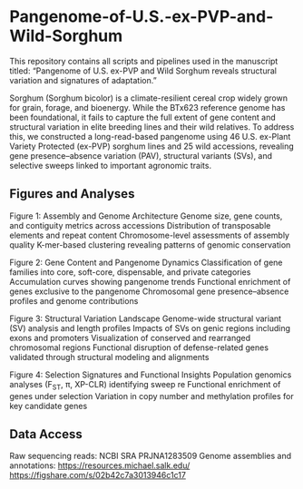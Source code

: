 # Pangenome-of-U.S.-ex-PVP-and-Wild-Sorghum
This repository contains all scripts and pipelines used in the manuscript titled:
“Pangenome of U.S. ex-PVP and Wild Sorghum reveals structural variation and signatures of adaptation.”

Sorghum (Sorghum bicolor) is a climate-resilient cereal crop widely grown for grain, forage, and bioenergy. While the BTx623 reference genome has been foundational, it fails to capture the full extent of gene content and structural variation in elite breeding lines and their wild relatives.
To address this, we constructed a long-read-based pangenome using 46 U.S. ex-Plant Variety Protected (ex-PVP) sorghum lines and 25 wild accessions, revealing gene presence–absence variation (PAV), structural variants (SVs), and selective sweeps linked to important agronomic traits.

## Figures and Analyses
Figure 1: Assembly and Genome Architecture
Genome size, gene counts, and contiguity metrics across accessions
Distribution of transposable elements and repeat content
Chromosome-level assessments of assembly quality
K-mer-based clustering revealing patterns of genomic conservation

Figure 2: Gene Content and Pangenome Dynamics
Classification of gene families into core, soft-core, dispensable, and private categories
Accumulation curves showing pangenome trends
Functional enrichment of genes exclusive to the pangenome
Chromosomal gene presence–absence profiles and genome contributions

Figure 3: Structural Variation Landscape
Genome-wide structural variant (SV) analysis and length profiles
Impacts of SVs on genic regions including exons and promoters
Visualization of conserved and rearranged chromosomal regions
Functional disruption of defense-related genes validated through structural modeling and alignments

Figure 4: Selection Signatures and Functional Insights
Population genomics analyses (F<sub>ST</sub>, π, XP-CLR) identifying sweep re
Functional enrichment of genes under selection
Variation in copy number and methylation profiles for key candidate genes

## Data Access
Raw sequencing reads: NCBI SRA PRJNA1283509
Genome assemblies and annotations:
https://resources.michael.salk.edu/ 
https://figshare.com/s/02b42c7a3013946c1c17 

